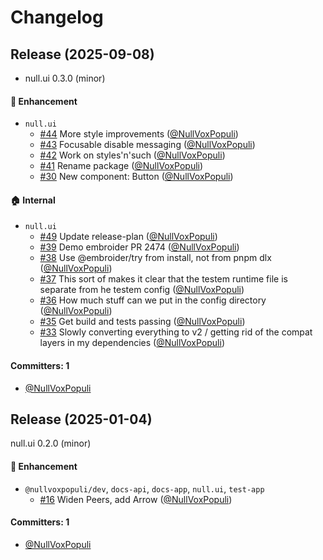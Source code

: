 # Changelog

## Release (2025-09-08)

* null.ui 0.3.0 (minor)

#### :rocket: Enhancement
* `null.ui`
  * [#44](https://github.com/NullVoxPopuli/nvp.ui/pull/44) More style improvements ([@NullVoxPopuli](https://github.com/NullVoxPopuli))
  * [#43](https://github.com/NullVoxPopuli/nvp.ui/pull/43) Focusable disable messaging ([@NullVoxPopuli](https://github.com/NullVoxPopuli))
  * [#42](https://github.com/NullVoxPopuli/nvp.ui/pull/42) Work on styles'n'such ([@NullVoxPopuli](https://github.com/NullVoxPopuli))
  * [#41](https://github.com/NullVoxPopuli/nvp.ui/pull/41) Rename package ([@NullVoxPopuli](https://github.com/NullVoxPopuli))
  * [#30](https://github.com/NullVoxPopuli/nvp.ui/pull/30) New component: Button ([@NullVoxPopuli](https://github.com/NullVoxPopuli))

#### :house: Internal
* `null.ui`
  * [#49](https://github.com/NullVoxPopuli/nvp.ui/pull/49) Update release-plan ([@NullVoxPopuli](https://github.com/NullVoxPopuli))
  * [#39](https://github.com/NullVoxPopuli/nvp.ui/pull/39) Demo embroider PR 2474 ([@NullVoxPopuli](https://github.com/NullVoxPopuli))
  * [#38](https://github.com/NullVoxPopuli/nvp.ui/pull/38) Use @embroider/try from install, not from pnpm dlx ([@NullVoxPopuli](https://github.com/NullVoxPopuli))
  * [#37](https://github.com/NullVoxPopuli/nvp.ui/pull/37) This sort of makes it clear that the testem runtime file is separate from he testem config ([@NullVoxPopuli](https://github.com/NullVoxPopuli))
  * [#36](https://github.com/NullVoxPopuli/nvp.ui/pull/36) How much stuff can we put in the config directory ([@NullVoxPopuli](https://github.com/NullVoxPopuli))
  * [#35](https://github.com/NullVoxPopuli/nvp.ui/pull/35) Get build and tests passing ([@NullVoxPopuli](https://github.com/NullVoxPopuli))
  * [#33](https://github.com/NullVoxPopuli/nvp.ui/pull/33) Slowly converting everything to v2 / getting rid of the compat layers in my dependencies ([@NullVoxPopuli](https://github.com/NullVoxPopuli))

#### Committers: 1
- [@NullVoxPopuli](https://github.com/NullVoxPopuli)

## Release (2025-01-04)

null.ui 0.2.0 (minor)

#### :rocket: Enhancement
* `@nullvoxpopuli/dev`, `docs-api`, `docs-app`, `null.ui`, `test-app`
  * [#16](https://github.com/universal-ember/preem/pull/16) Widen Peers, add Arrow ([@NullVoxPopuli](https://github.com/NullVoxPopuli))

#### Committers: 1
- [@NullVoxPopuli](https://github.com/NullVoxPopuli)

